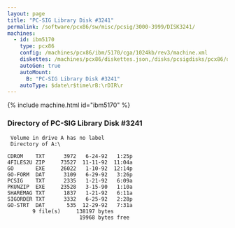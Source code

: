 ```yaml
---
layout: page
title: "PC-SIG Library Disk #3241"
permalink: /software/pcx86/sw/misc/pcsig/3000-3999/DISK3241/
machines:
  - id: ibm5170
    type: pcx86
    config: /machines/pcx86/ibm/5170/cga/1024kb/rev3/machine.xml
    diskettes: /machines/pcx86/diskettes.json,/disks/pcsigdisks/pcx86/diskettes.json
    autoGen: true
    autoMount:
      B: "PC-SIG Library Disk #3241"
    autoType: $date\r$time\rB:\rDIR\r
---
```


{% include machine.html id="ibm5170" %}

### Directory of PC-SIG Library Disk #3241

     Volume in drive A has no label
     Directory of A:\

    CDROM    TXT      3972   6-24-92   1:25p
    4FILES2U ZIP     73527  11-11-92  11:04a
    GO       EXE     26022   1-10-92  12:14p
    GO-FORM  DAT      3109   6-29-92   3:26p
    PCSIG    TXT      2335   1-21-92   6:09a
    PKUNZIP  EXE     23528   3-15-90   1:10a
    SHAREMAG TXT      1837   1-21-92   6:11a
    SIGORDER TXT      3332   6-25-92   2:28p
    GO-STRT  DAT       535  12-29-92   7:31a
            9 file(s)     138197 bytes
                           19968 bytes free
